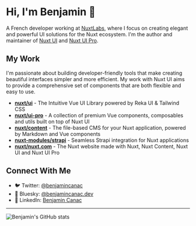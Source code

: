 # Hi, I'm Benjamin 👋

A French developer working at [NuxtLabs](https://github.com/nuxtlabs), where I focus on creating elegant and powerful UI solutions for the Nuxt ecosystem. I'm the author and maintainer of [Nuxt UI](https://github.com/nuxt/ui) and [Nuxt UI Pro](https://github.com/nuxt/ui-pro).

## My Work
I'm passionate about building developer-friendly tools that make creating beautiful interfaces simpler and more efficient. My work with Nuxt UI aims to provide a comprehensive set of components that are both flexible and easy to use.

- **[nuxt/ui](https://github.com/nuxt/ui)** - The Intuitive Vue UI Library powered by Reka UI & Tailwind CSS
- **[nuxt/ui-pro](https://github.com/nuxt/ui-pro)** - A collection of premium Vue components, composables and utils built on top of Nuxt UI
- **[nuxt/content](https://github.com/nuxt/content)** - The file-based CMS for your Nuxt application, powered by Markdown and Vue components
- **[nuxt-modules/strapi](https://github.com/nuxt-modules/strapi)** - Seamless Strapi integration for Nuxt applications
- **[nuxt/nuxt.com](https://github.com/nuxt/nuxt.com)** - The Nuxt website made with Nuxt, Nuxt Content, Nuxt UI and Nuxt UI Pro

## Connect With Me
- 🐦 Twitter: [@benjamincanac](https://x.com/benjamincanac)
- 🦋 Bluesky: [@benjamincanac.dev](https://bsky.app/profile/benjamincanac.dev)
- 💼 LinkedIn: [Benjamin Canac](https://linkedin.com/in/benjamincanac)

---

<p align="left">
  <img src="https://github-readme-stats.vercel.app/api?username=benjamincanac&show_icons=true&theme=vue" alt="Benjamin's GitHub stats" />
</p>

